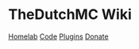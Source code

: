 # TheDutchMC Wiki
[Homelab](/wiki/homelab/index.md)
[Code](/wiki/code/index.md)
[Plugins](/wiki/plugins/index.md)
[Donate](/wiki/donate.md)